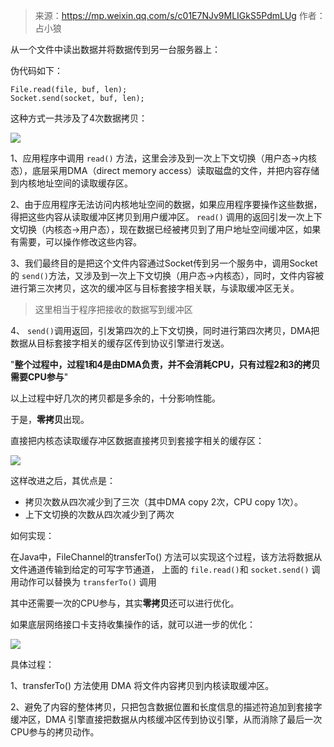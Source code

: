 > 来源：https://mp.weixin.qq.com/s/c01E7NJv9MLIGkS5PdmLUg
> 作者：占小狼

从一个文件中读出数据并将数据传到另一台服务器上：

伪代码如下：

```
File.read(file, buf, len);
Socket.send(socket, buf, len);
```

这种方式一共涉及了4次数据拷贝：

![](https://cdn.jsdelivr.net/gh/DogerRain/image@main/img-20210401/image-20210412163731811.png)

1、应用程序中调用 `read()` 方法，这里会涉及到一次上下文切换（用户态->内核态），底层采用DMA（direct memory access）读取磁盘的文件，并把内容存储到内核地址空间的读取缓存区。

2、由于应用程序无法访问内核地址空间的数据，如果应用程序要操作这些数据，得把这些内容从读取缓冲区拷贝到用户缓冲区。 `read()` 调用的返回引发一次上下文切换（内核态->用户态），现在数据已经被拷贝到了用户地址空间缓冲区，如果有需要，可以操作修改这些内容。

3、我们最终目的是把这个文件内容通过Socket传到另一个服务中，调用Socket的 `send()`方法，又涉及到一次上下文切换（用户态->内核态），同时，文件内容被进行第三次拷贝，这次的缓冲区与目标套接字相关联，与读取缓冲区无关。

> 这里相当于程序把接收的数据写到缓冲区

4、 `send()`调用返回，引发第四次的上下文切换，同时进行第四次拷贝，DMA把数据从目标套接字相关的缓存区传到协议引擎进行发送。



"**整个过程中，过程1和4是由DMA负责，并不会消耗CPU，只有过程2和3的拷贝需要CPU参与**"



以上过程中好几次的拷贝都是多余的，十分影响性能。

于是，**零拷贝**出现。

直接把内核态读取缓存冲区数据直接拷贝到套接字相关的缓存区：

![](https://cdn.jsdelivr.net/gh/DogerRain/image@main/img-20210401/image-20210412164229324.png)

这样改进之后，其优点是：

- 拷贝次数从四次减少到了三次（其中DMA copy 2次，CPU copy 1次）。
- 上下文切换的次数从四次减少到了两次



如何实现：

在Java中，FileChannel的transferTo() 方法可以实现这个过程，该方法将数据从文件通道传输到给定的可写字节通道， 上面的 `file.read()`和 `socket.send()` 调用动作可以替换为 `transferTo()` 调用



其中还需要一次的CPU参与，其实**零拷贝**还可以进行优化。

如果底层网络接口卡支持收集操作的话，就可以进一步的优化：

![](https://cdn.jsdelivr.net/gh/DogerRain/image@main/img-20210401/image-20210412164825693.png)

具体过程：

1、transferTo() 方法使用 DMA 将文件内容拷贝到内核读取缓冲区。

2、避免了内容的整体拷贝，只把包含数据位置和长度信息的描述符追加到套接字缓冲区，DMA 引擎直接把数据从内核缓冲区传到协议引擎，从而消除了最后一次 CPU参与的拷贝动作。